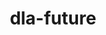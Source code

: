 ---
title: "dla-future"
layout: cache
categories: [package, develop-2024-09-22]
meta: {"versions": ["0.6.0"], "compilers": ["gcc@=11.4.0"], "oss": ["ubuntu22.04"], "platforms": ["linux"], "targets": ["neoverse_v1", "neoverse_v2"], "stacks": ["e4s-neoverse-v2", "e4s-neoverse_v1", "root"], "num_specs": 2, "num_specs_by_stack": {"e4s-neoverse_v1": 1, "root": 2, "e4s-neoverse-v2": 1}}
spec_details: [{"hash": "sweii3qrz7hdjaila5z3z3lkybge2ycd", "compiler": "gcc@=11.4.0", "versions": ["0.6.0"], "os": "ubuntu22.04", "platform": "linux", "target": "neoverse_v1", "variants": ["build_system=cmake", "build_type=Release", "~cuda", "~doc", "generator=ninja", "~hdf5", "~ipo", "~miniapps", "~mpi_gpu_aware", "~rocm", "+scalapack", "+shared"], "stacks": ["e4s-neoverse_v1", "root"], "size": "-", "tarball": "https://binaries.spack.io/develop-2024-09-22/build_cache/linux-ubuntu22.04-neoverse_v1/gcc-11.4.0/dla-future-0.6.0/linux-ubuntu22.04-neoverse_v1-gcc-11.4.0-dla-future-0.6.0-sweii3qrz7hdjaila5z3z3lkybge2ycd.spack"}, {"hash": "roo4xn3ntqdcanfga7yba3v6jeapzz7n", "compiler": "gcc@=11.4.0", "versions": ["0.6.0"], "os": "ubuntu22.04", "platform": "linux", "target": "neoverse_v2", "variants": ["build_system=cmake", "build_type=Release", "~cuda", "~doc", "generator=ninja", "~hdf5", "~ipo", "~miniapps", "~mpi_gpu_aware", "~rocm", "+scalapack", "+shared"], "stacks": ["e4s-neoverse-v2", "root"], "size": "-", "tarball": "https://binaries.spack.io/develop-2024-09-22/build_cache/linux-ubuntu22.04-neoverse_v2/gcc-11.4.0/dla-future-0.6.0/linux-ubuntu22.04-neoverse_v2-gcc-11.4.0-dla-future-0.6.0-roo4xn3ntqdcanfga7yba3v6jeapzz7n.spack"}]
---